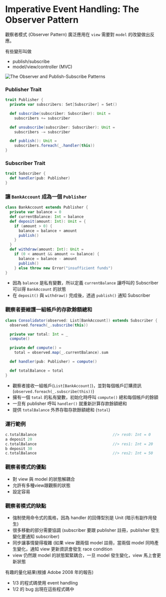 # Imperative Event Handling: The Observer Pattern

觀察者模式 (Observer Pattern) 廣泛應用在 `view` 需要對 `model` 的改變做出反應。

有些變形叫做
- publish/subscribe
- model/view/controller (MVC)

![The Observer and Publish-Subscribe Patterns](http://assets.devx.com/articlefigs/18879.jpg)

### Publisher Trait

```scala
trait Publisher {
  private var subscribers: Set[Subscriber] = Set()

  def subscribe(subscriber: Subscriber): Unit =
    subscribers += subscriber

  def unsubscribe(subscriber: Subscriber): Unit =
    subscribers -= subscriber

  def publish(): Unit =
    subscribers.foreach(_.handler(this))
}
```

###  Subscriber Trait
```scala
trait Subscriber {
  def handler(pub: Publisher)
}
```

### 讓 `BankAccount` 成為一個 `Publisher`
```scala
class BankAccount extends Publisher {
  private var balance = 0
  def currentBalance: Int = balance
  def deposit(amount: Int): Unit = {
    if (amount > 0) {
      balance = balance + amount
      publish()
    }
  }
  def withdraw(amount: Int): Unit =
    if (0 < amount && amount <= balance) {
      balance = balance - amount
      publish()
    } else throw new Error("insufficient funds")
}
```
- 因為 `balance` 是私有變數，所以定義 `currentBalance` 讓呼叫的 Subscriber 可以得 `BankAccount` 的狀態
- 在 `deposit()` 與 `withdraw()` 完成後，透過 `publish()` 通知 Subscriber

### 觀察者要維護一組帳戶的存款餘額總和
```scala
class Consolidator(observed: List[BankAccount]) extends Subscriber {
  observed.foreach(_.subscribe(this))

  private var total: Int = _
  compute()

  private def compute() =
    total = observed.map(_.currentBalance).sum

  def handler(pub: Publisher) = compute()

  def totalBalance = total
}
```
- 觀察者接收一組帳戶(`List[BankAccount]`)，並對每個帳戶訂購資訊 (`observed.foreach(_.subscribe(this))`)
- 擁有一個 `total` 的私有變數，初始化時呼叫 `compute()` 總和每個帳戶的餘額
- 一旦有 publisher 呼叫 `handler()` 就重新計算存款餘額總和
- 提供 `totalBalance` 外界存取存款餘額總和 (`total`)

### 運行範例
```scala
c.totalBalance                                  //> res0: Int = 0
a deposit 20
c.totalBalance                                  //> res1: Int = 20
b deposit 30
c.totalBalance                                  //> res2: Int = 50
```

### 觀察者模式的優點

- 對 view 與 model 的狀態解耦合
- 允許有多種view跟觀察的狀態
- 設定容易

### 觀察者模式的缺點

- 強制使用命令式的風格，因為 handler 的回傳型別是 Unit (暗示有副作用發生)
- 很多移動的部分需要協調 (subscriber 要跟 publisher 註冊，publisher 發生變化要通知 subscriber)
- 同步讓事情變得複雜 (如果 view 跟兩個 model 註冊，當兩個 model 同時產生變化，通知 view 更新資訊會發生 race condition
- view 仍然跟 model 的狀態緊緊耦合，一旦 model 發生變化，view 馬上會更新狀態

有趣的量化結果(根據 Adobe 2008 年的報告)
- 1/3 的程式碼使用 event handling
- 1/2 的 bug 出現在這些程式碼中
